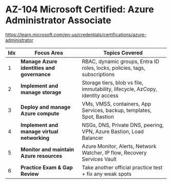 # AZ-104 Microsoft Certified: Azure Administrator Associate


https://learn.microsoft.com/en-us/credentials/certifications/azure-administrator

| Idx | Focus Area                                  | Topics Covered                                                                |
| --- | ------------------------------------------- | ----------------------------------------------------------------------------- |
| 1   | **Manage Azure identities and governance**  | RBAC, dynamic groups, Entra ID roles, locks, policies, tags, subscriptions    |
| 2   | **Implement and manage storage**            | Storage tiers, blob vs file, immutability, lifecycle, AzCopy, identity access |
| 3   | **Deploy and manage Azure compute**         | VMs, VMSS, containers, App Services, backup, templates, Spot, Bastion         |
| 4   | **Implement and manage virtual networking** | NSGs, DNS, Private DNS, peering, VPN, Azure Bastion, Load Balancer            |
| 5   | **Monitor and maintain Azure resources**    | Azure Monitor, Alerts, Network Watcher, IP flow, Recovery Services Vault      |
| 6   | **Practice Exam & Gap Review**              | Take another official practice test + fix any weak spots                      |
